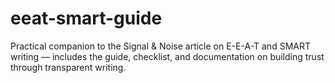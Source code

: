 # eeat-smart-guide
Practical companion to the Signal &amp; Noise article on E-E-A-T and SMART writing — includes the guide, checklist, and documentation on building trust through transparent writing.

